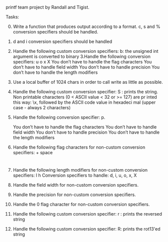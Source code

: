 printf team project by Randall and Tigist.

Tasks:

0. Write a function that produces output according to a format.
	c, s and % conversion specifiers should be handled.
1. d and i conversion specifiers should be handled
2. Handle the following custom conversion specifiers:
	b: the unsigned int argument is converted to binary
3.Handle the following conversion specifiers:
	u
	o
	x
	X
	You don’t have to handle the flag characters
	You don’t have to handle field width
	You don’t have to handle precision
	You don’t have to handle the length modifiers
4. Use a local buffer of 1024 chars in order to call write as little as possible.
5. Handle the following custom conversion specifier:
	S : prints the string.
	Non printable characters (0 < ASCII value < 32 or >= 127) are pr	inted this way: \x, followed by the ASCII code value in hexadeci	mal (upper case - always 2 characters)
6. Handle the following conversion specifier: p.

	You don’t have to handle the flag characters
	You don’t have to handle field width
	You don’t have to handle precision
	You don’t have to handle the length modifiers
7. Handle the following flag characters for non-custom conversion specifiers:
	+
	space
	#
8. Handle the following length modifiers for non-custom conversion specifiers:
	l
	h
	Conversion specifiers to handle: d, i, u, o, x, X
9. Handle the field width for non-custom conversion specifiers.
10. Handle the precision for non-custom conversion specifiers.
11. Handle the 0 flag character for non-custom conversion specifiers.
13. Handle the following custom conversion specifier:
	r : prints the reversed string
14. Handle the following custom conversion specifier:
	R: prints the rot13'ed string

